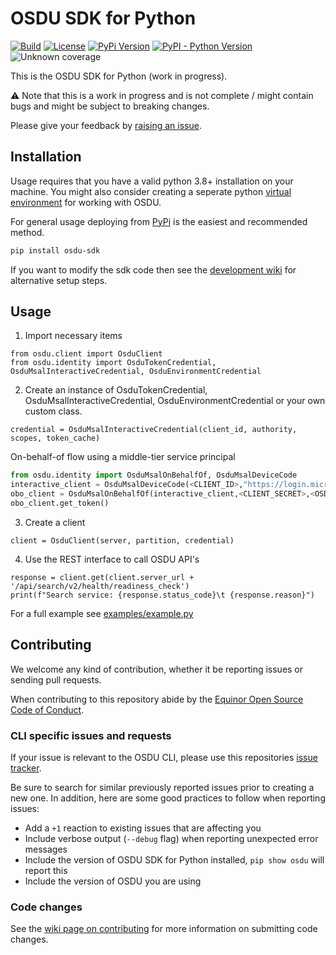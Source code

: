 # OSDU SDK for Python

[![Build](https://github.com/equinor/osdu-sdk-python/actions/workflows/build.yml/badge.svg)](https://github.com/equinor/osdu-cli/actions/workflows/build.yml)
[![License](https://img.shields.io/pypi/l/osdu-sdk.svg)](https://github.com/equinor/osdu-sdk-python/blob/master/LICENSE.md)
[![PyPi Version](https://img.shields.io/pypi/v/osdu-sdk.svg?color=informational)](https://pypi.org/project/osdu/)
[![PyPI - Python Version](https://img.shields.io/pypi/pyversions/osdu-sdk.svg?color=informational)](https://pypi.org/project/osdu-sdk/)
![Unknown coverage](https://img.shields.io/badge/coverage-%3F%3F%3F-important)

This is the OSDU SDK for Python (work in progress).

:warning: Note that this is a work in progress and is not complete / might contain bugs and might be subject to breaking changes.

Please give your feedback by [raising an issue](#contributing).

## Installation

Usage requires that you have a valid python 3.8+ installation on your machine. You might also consider creating a seperate python [virtual environment](https://docs.python.org/3/library/venv.html) for working with OSDU.

For general usage deploying from [PyPi](https://pypi.org/project/osdu-sdk/) is the easiest and recommended method.

```bash
pip install osdu-sdk
```

If you want to modify the sdk code then see the [development wiki](https://github.com/equinor/osdu-sdk-python/wiki) for alternative setup steps.

## Usage


1. Import necessary items

```
from osdu.client import OsduClient
from osdu.identity import OsduTokenCredential, OsduMsalInteractiveCredential, OsduEnvironmentCredential
```

2. Create an instance of OsduTokenCredential, OsduMsalInteractiveCredential, OsduEnvironmentCredential or your own custom class.

```
credential = OsduMsalInteractiveCredential(client_id, authority, scopes, token_cache)

```
On-behalf-of flow using a middle-tier service principal

```python
from osdu.identity import OsduMsalOnBehalfOf, OsduMsalDeviceCode
interactive_client = OsduMsalDeviceCode(<CLIENT_ID>,"https://login.microsoftonline.com/{TENANT_ID}","{CLIENT_ID}/.default","./cache")
obo_client = OsduMsalOnBehalfOf(interactive_client,<CLIENT_SECRET>,<OSDU_RESOURCE_ID>)
obo_client.get_token()

```


3. Create a client

```
client = OsduClient(server, partition, credential)
```

4. Use the REST interface to call OSDU API's

```
response = client.get(client.server_url + '/api/search/v2/health/readiness_check')
print(f"Search service: {response.status_code}\t {response.reason}")
```

For a full example see [examples/example.py](https://github.com/equinor/osdu-sdk-python/blob/master/examples/example.py)

## Contributing

We welcome any kind of contribution, whether it be reporting issues or sending pull requests.

When contributing to this repository abide by the
[Equinor Open Source Code of Conduct](https://github.com/equinor/opensource/blob/master/CODE_OF_CONDUCT.md).


### CLI specific issues and requests

If your issue is relevant to the OSDU CLI, please use this repositories [issue tracker](https://github.com/equinor/osdu-sdk-python/issues).

Be sure to search for similar previously reported issues prior to creating a new one.
In addition, here are some good practices to follow when reporting issues:

- Add a `+1` reaction to existing issues that are affecting you
- Include verbose output (`--debug` flag) when reporting unexpected error messages
- Include the version of OSDU SDK for Python installed, `pip show osdu` will report this
- Include the version of OSDU you are using

### Code changes

See the
[wiki page on contributing](https://github.com/equinor/osdu-sdk-python/wiki) for
more information on submitting code changes.
